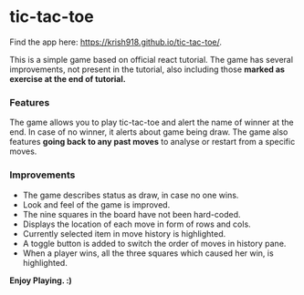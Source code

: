 
# tic-tac-toe

Find the app here: https://krish918.github.io/tic-tac-toe/.

This is a simple game based on official react tutorial. The game has several improvements, not present in the tutorial, also including those **marked as exercise at the end of tutorial.** 

### Features

The game allows you to play tic-tac-toe and alert the name of winner at the end. In case of no winner, it alerts about game being draw. The game also features **going back
to any past moves** to analyse or restart from a specific moves.

### Improvements

- The game describes status as draw, in case no one wins.
- Look and feel of the game is improved.
- The nine squares in the board have not been hard-coded.
- Displays the location of each move in form of rows and cols.
- Currently selected item in move history is highlighted.
- A toggle button is added to switch the order of moves in history pane.
- When a player wins, all the three squares which caused her win, is highlighted.


**Enjoy Playing. :)**



